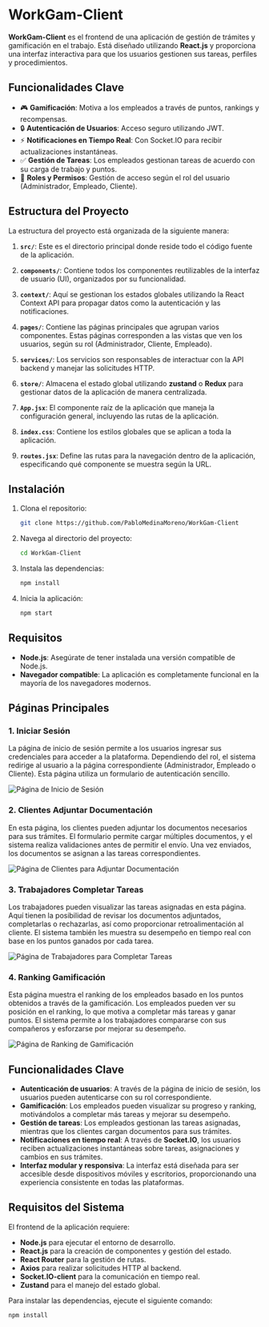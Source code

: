 # WorkGam-Client

**WorkGam-Client** es el frontend de una aplicación de gestión de trámites y gamificación en el trabajo. Está diseñado utilizando **React.js** y proporciona una interfaz interactiva para que los usuarios gestionen sus tareas, perfiles y procedimientos.

## Funcionalidades Clave

- 🎮 **Gamificación**: Motiva a los empleados a través de puntos, rankings y recompensas.
- 🔒 **Autenticación de Usuarios**: Acceso seguro utilizando JWT.
- ⚡ **Notificaciones en Tiempo Real**: Con Socket.IO para recibir actualizaciones instantáneas.
- ✅ **Gestión de Tareas**: Los empleados gestionan tareas de acuerdo con su carga de trabajo y puntos.
- 🔑 **Roles y Permisos**: Gestión de acceso según el rol del usuario (Administrador, Empleado, Cliente).

## Estructura del Proyecto

La estructura del proyecto está organizada de la siguiente manera:

1. **`src/`**: Este es el directorio principal donde reside todo el código fuente de la aplicación.
   
2. **`components/`**: Contiene todos los componentes reutilizables de la interfaz de usuario (UI), organizados por su funcionalidad.
   
3. **`context/`**: Aquí se gestionan los estados globales utilizando la React Context API para propagar datos como la autenticación y las notificaciones.

4. **`pages/`**: Contiene las páginas principales que agrupan varios componentes. Estas páginas corresponden a las vistas que ven los usuarios, según su rol (Administrador, Cliente, Empleado).
   
5. **`services/`**: Los servicios son responsables de interactuar con la API backend y manejar las solicitudes HTTP.
   
6. **`store/`**: Almacena el estado global utilizando **zustand** o **Redux** para gestionar datos de la aplicación de manera centralizada.

7. **`App.jsx`**: El componente raíz de la aplicación que maneja la configuración general, incluyendo las rutas de la aplicación.
   
8. **`index.css`**: Contiene los estilos globales que se aplican a toda la aplicación.

9. **`routes.jsx`**: Define las rutas para la navegación dentro de la aplicación, especificando qué componente se muestra según la URL.


## Instalación

1. Clona el repositorio:

    ```bash
    git clone https://github.com/PabloMedinaMoreno/WorkGam-Client
    ```

2. Navega al directorio del proyecto:

    ```bash
    cd WorkGam-Client
    ```

3. Instala las dependencias:

    ```bash
    npm install
    ```

4. Inicia la aplicación:

    ```bash
    npm start
    ```

## Requisitos

- **Node.js**: Asegúrate de tener instalada una versión compatible de Node.js.
- **Navegador compatible**: La aplicación es completamente funcional en la mayoría de los navegadores modernos.

## Páginas Principales

### 1. Iniciar Sesión

La página de inicio de sesión permite a los usuarios ingresar sus credenciales para acceder a la plataforma. Dependiendo del rol, el sistema redirige al usuario a la página correspondiente (Administrador, Empleado o Cliente). Esta página utiliza un formulario de autenticación sencillo.

![Página de Inicio de Sesión](path_to_image_login.png)

### 2. Clientes Adjuntar Documentación

En esta página, los clientes pueden adjuntar los documentos necesarios para sus trámites. El formulario permite cargar múltiples documentos, y el sistema realiza validaciones antes de permitir el envío. Una vez enviados, los documentos se asignan a las tareas correspondientes.

![Página de Clientes para Adjuntar Documentación](path_to_image_client_upload.png)

### 3. Trabajadores Completar Tareas

Los trabajadores pueden visualizar las tareas asignadas en esta página. Aquí tienen la posibilidad de revisar los documentos adjuntados, completarlas o rechazarlas, así como proporcionar retroalimentación al cliente. El sistema también les muestra su desempeño en tiempo real con base en los puntos ganados por cada tarea.

![Página de Trabajadores para Completar Tareas](path_to_image_worker_tasks.png)

### 4. Ranking Gamificación

Esta página muestra el ranking de los empleados basado en los puntos obtenidos a través de la gamificación. Los empleados pueden ver su posición en el ranking, lo que motiva a completar más tareas y ganar puntos. El sistema permite a los trabajadores compararse con sus compañeros y esforzarse por mejorar su desempeño.

![Página de Ranking de Gamificación](path_to_image_gamification_ranking.png)

## Funcionalidades Clave

- **Autenticación de usuarios**: A través de la página de inicio de sesión, los usuarios pueden autenticarse con su rol correspondiente.
- **Gamificación**: Los empleados pueden visualizar su progreso y ranking, motivándolos a completar más tareas y mejorar su desempeño.
- **Gestión de tareas**: Los empleados gestionan las tareas asignadas, mientras que los clientes cargan documentos para sus trámites.
- **Notificaciones en tiempo real**: A través de **Socket.IO**, los usuarios reciben actualizaciones instantáneas sobre tareas, asignaciones y cambios en sus trámites.
- **Interfaz modular y responsiva**: La interfaz está diseñada para ser accesible desde dispositivos móviles y escritorios, proporcionando una experiencia consistente en todas las plataformas.

## Requisitos del Sistema

El frontend de la aplicación requiere:

- **Node.js** para ejecutar el entorno de desarrollo.
- **React.js** para la creación de componentes y gestión del estado.
- **React Router** para la gestión de rutas.
- **Axios** para realizar solicitudes HTTP al backend.
- **Socket.IO-client** para la comunicación en tiempo real.
- **Zustand** para el manejo del estado global.

Para instalar las dependencias, ejecute el siguiente comando:

```bash
npm install
```